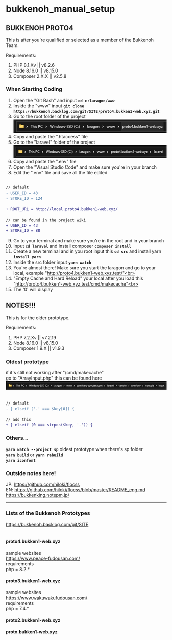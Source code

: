 # bukkenoh_manual_setup

## BUKKENOH PROTO4

This is after you're qualified or selected as a member of the Bukkenoh Team.

Requirements:
1. PHP 8.1.Xv || v8.2.6
2. Node 8.16.0 || v8.15.0
3. Composer 2.X.X || v2.5.8

### When Starting Coding 
1. Open the "Git Bash" and input __`cd c:laragon/www`__
2. Inside the "www" input __`git clone https://bukkenoh.backlog.com/git/SITE/proto4.bukken1-web.xyz.git`__
3. Go to the root folder of the project<br> ![image info](./setup_root_folder.jpg)
4. Copy and paste the ".htaccess" file<br>
5. Go to the "laravel" folder of the project<br> ![image info](./img_setup_bukkenoh_env.jpg)
6. Copy and paste the ".env" file<br>
7. Open the "Visual Studio Code" and make sure you're in your branch
8. Edit the ".env" file and save all the file edited
```diff

// default
- USER_ID = 43
- STORE_ID = 124

+ ROOT_URL = http://local.proto4.bukken1-web.xyz/

// can be found in the project wiki
+ USER_ID = 43
+ STORE_ID = 88

```
9. Go to your terminal and make sure you're in the root and in your branch<br>
10. Input __`cd laravel`__ and install composer __`composer install`__<br>
11. Create a new terminal and in you root input this __`cd src`__ and install yarn __`install yarn`__<br>
12. Inside the src folder input __`yarn watch`__
13. You're almost there! Make sure you start the laragon and go to your local, example "http://proto4.bukken1-web.xyz.test/"<br>
14. "Empty Cache and Hard Reload" your local after you load this "http://proto4.bukken1-web.xyz.test/cmd/makecache"<br>
15. The '0' will display

## NOTES!!!
This is for the older prototype.<br>

Requirements:
1. PHP 7.2.Xv || v7.2.19
2. Node 8.16.0 || v8.15.0
3. Composer 1.9.X || v1.9.3

### Oldest prototype
if it's still not working after "/cmd/makecache"<br>
go to "ArrayInput.php" this can be found here<br>
![image info](./img_setup_bukkenoh_arrayinput.jpg)
```diff

// default
- } elseif ('-' === $key[0]) {

// add this
+ } elseif (0 === strpos($key, '-')) {

```

### Others...
__`yarn watch --project sp`__ oldest prototype when there's sp folder<br>
__`yarn build`__ or __`yarn rebuild`__<br>
__`yarn iconfont`__

### Outside notes here!
JP: https://github.com/hiloki/flocss<br>
EN: https://github.com/hiloki/flocss/blob/master/README_eng.md<br>
https://bukkenking.notepm.jp/

---
### Lists of the Bukkenoh Prototypes
https://bukkenoh.backlog.com/git/SITE<br><br>
#### proto4.bukken1-web.xyz
sample websites<br>
https://www.peace-fudousan.com/<br>
requirements<br>
php = 8.2.* <br>
#### proto3.bukken1-web.xyz
sample websites<br>
https://www.wakuwakufudousan.com/<br>
requirements<br>
php = 7.4.* <br>
#### proto2.bukken1-web.xyz
#### proto.bukken1-web.xyz



